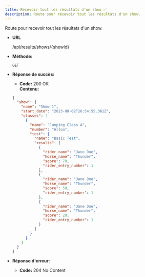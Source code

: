 ```yaml
---
title: Recevoir tout les résultats d'un show ✅
description: Route pour recevoir tout les résultats d'un show.
---
```


Route pour recevoir tout les résultats d'un show.

- **URL**

  /api/results/shows/{showId}

- **Méthode:**

  `GET`

- **Réponse de succès:**

  - **Code:** 200 OK <br>
  **Contenu:**
  ```json
  {
    "show": {
      "name": "Show 1",
      "start_date": "2023-08-02T16:54:55.361Z",
      "classes": [
        {
          "name": "Jumping Class A",
          "number": "Alloa",
          "test": {
            "name": "Basic Test",
            "results": [
              {
                "rider_name": "Jane Doe",
                "horse_name": "Thunder",
                "score": 70,
                "rider_entry_number": 1
              },
              {
                "rider_name": "Jane Doe",
                "horse_name": "Thunder",
                "score": 50,
                "rider_entry_number": 1
              },
              {
                "rider_name": "Jane Doe",
                "horse_name": "Thunder",
                "score": 20,
                "rider_entry_number": 1
              }
            ]
          }
        }
      ]
    }
  }
  ```

- **Réponse d'erreur:**

  - **Code:** 204 No Content